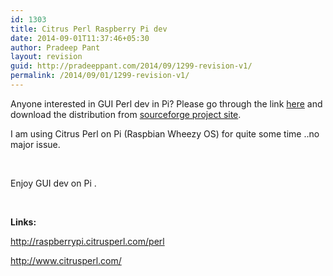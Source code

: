 ```yaml
---
id: 1303
title: Citrus Perl Raspberry Pi dev
date: 2014-09-01T11:37:46+05:30
author: Pradeep Pant
layout: revision
guid: http://pradeeppant.com/2014/09/1299-revision-v1/
permalink: /2014/09/01/1299-revision-v1/
---
```

Anyone interested in GUI Perl dev in Pi? Please go through the link [here](http://raspberrypi.citrusperl.com/perl) and download the distribution from [sourceforge project site](http://sourceforge.net/projects/citrusperl/files/Raspberry%20Pi/).

I am using Citrus Perl on Pi (Raspbian Wheezy OS) for quite some time ..no major issue.

&nbsp;

Enjoy GUI dev on Pi .

&nbsp;

**Links:**

http://raspberrypi.citrusperl.com/perl

http://www.citrusperl.com/

&nbsp;